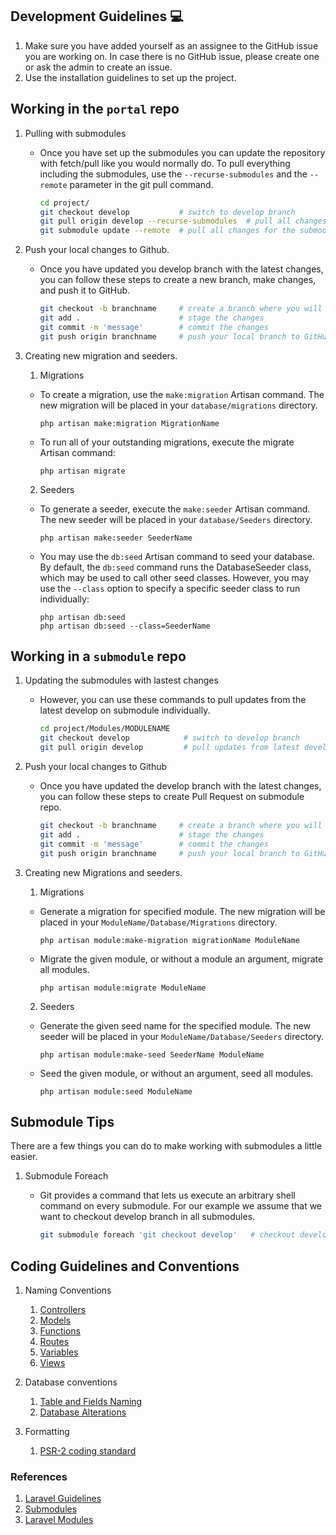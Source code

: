 ## Development Guidelines :computer:
1. Make sure you have added yourself as an assignee to the GitHub issue you are working on. In case there is no GitHub issue, please create one or ask the admin to create an issue.
2. Use the installation guidelines to set up the project.


## Working in the `portal` repo
1. Pulling with submodules

    * Once you have set up the submodules you can update the repository with fetch/pull like you would normally do. To pull everything including the submodules, use the ```--recurse-submodules``` and the ```--remote``` parameter in the git pull command.

        ```sh
        cd project/
        git checkout develop           # switch to develop branch
        git pull origin develop --recurse-submodules  # pull all changes in the develop branch in the repo including, changes in the develop branch of submodules
        git submodule update --remote  # pull all changes for the submodules
        ```

2. Push your local changes to Github.

    * Once you have updated you develop branch with the latest changes, you can follow these steps to create a new branch, make changes, and push it to GitHub.   

        ```sh
        git checkout -b branchname     # create a branch where you will commit your changes
        git add .                      # stage the changes
        git commit -m 'message'        # commit the changes
        git push origin branchname     # push your local branch to GitHub and then create a Pull Request
        ```

3. Creating new migration and seeders.

    1. Migrations

    * To create a migration, use the ```make:migration``` Artisan command. The new migration will be placed in your ```database/migrations``` directory.

        ```
        php artisan make:migration MigrationName
        ```
    * To run all of your outstanding migrations, execute the migrate Artisan command:

        ```
        php artisan migrate
        ```

    2. Seeders

    * To generate a seeder, execute the ```make:seeder``` Artisan command. The new seeder will be placed in your ```database/Seeders``` directory.

        ```
        php artisan make:seeder SeederName
        ```
    * You may use the ```db:seed``` Artisan command to seed your database. By default, the ```db:seed``` command runs the DatabaseSeeder class, which may be used to call other seed classes. However, you may use the ```--class``` option to specify a specific seeder class to run individually:

        ```
        php artisan db:seed
        php artisan db:seed --class=SeederName
        ```

## Working in a `submodule` repo

1. Updating the submodules with lastest changes

    * However, you can use these commands to pull updates from the latest develop on submodule individually.

        ```sh
        cd project/Modules/MODULENAME
        git checkout develop            # switch to develop branch
        git pull origin develop         # pull updates from latest develop
        ```
2. Push your local changes to Github

    *  Once you have updated the develop branch with the latest changes, you can follow these steps to create Pull Request on submodule repo.

        ```sh
        git checkout -b branchname     # create a branch where you will commit your changes
        git add .                      # stage the changes
        git commit -m 'message'        # commit the changes
        git push origin branchname     # push your local branch to GitHub submodule repo and then create a Pull Request
        ```
3. Creating new Migrations and seeders.

    1. Migrations

    * Generate a migration for specified module. The new migration will be placed in your ```ModuleName/Database/Migrations``` directory.

        ```
        php artisan module:make-migration migrationName ModuleName
        ```
    * Migrate the given module, or without a module an argument, migrate all modules.

        ```
        php artisan module:migrate ModuleName
        ```
    2. Seeders

    * Generate the given seed name for the specified module. The new seeder will be placed in your ```ModuleName/Database/Seeders``` directory.

        ```
        php artisan module:make-seed SeederName ModuleName
        ```
    * Seed the given module, or without an argument, seed all modules.
    
        ```
        php artisan module:seed ModuleName
        ```


## Submodule Tips

There are a few things you can do to make working with submodules a little easier.

1. Submodule Foreach

    * Git provides a command that lets us execute an arbitrary shell command on every submodule. For our example we assume that we want to checkout develop branch in all submodules.

        ```sh
        git submodule foreach 'git checkout develop'   # checkout develop branch in all submodules
        ```

## Coding Guidelines and Conventions

1. Naming Conventions
    1. [Controllers](https://www.laravelbestpractices.com/#controllers)
    2. [Models](https://www.laravelbestpractices.com/#models)
    3. [Functions](https://www.laravelbestpractices.com/#functions)
    4. [Routes](https://www.laravelbestpractices.com/#routes)
    5. [Variables](https://www.laravelbestpractices.com/#variables)
    6. [Views](https://www.laravelbestpractices.com/#variables)

2. Database conventions
    1. [Table and Fields Naming](https://www.laravelbestpractices.com/#table-fields-naming)
    2. [Database Alterations](https://www.laravelbestpractices.com/#database-alterations)

3. Formatting
    1. [PSR-2 coding standard](https://www.php-fig.org/psr/psr-2/)

### References
1. [Laravel Guidelines](https://github.com/ColoredCow/resources/tree/master/laravel)
2. [Submodules](https://www.vogella.com/tutorials/GitSubmodules/article.html)
3. [Laravel Modules](https://nwidart.com/laravel-modules/v6/introduction)
